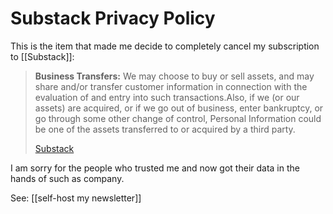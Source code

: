 # Substack Privacy Policy
This is the item that made me decide to completely cancel my subscription to [[Substack]]:


> **Business Transfers:** We may choose to buy or sell assets, and may share and/or transfer customer information in connection with the evaluation of and entry into such transactions.Also, if we (or our assets) are acquired, or if we go out of business, enter bankruptcy, or go through some other change of control, Personal Information could be one of the assets transferred to or acquired by a third party.
> 
> [Substack](https://substack.com/privacy)

I am sorry for the people who trusted me and now got their data in the hands of such as company. 

See: [[self-host my newsletter]]